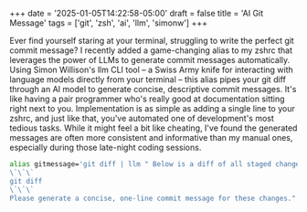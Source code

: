 +++
date = '2025-01-05T14:22:58-05:00'
draft = false
title = 'AI Git Message'
tags = ['git', 'zsh', 'ai', 'llm', 'simonw']
+++

Ever find yourself staring at your terminal, struggling to write the perfect git commit message? I recently added a game-changing alias to my zshrc that leverages the power of LLMs to generate commit messages automatically. Using Simon Willison's llm CLI tool – a Swiss Army knife for interacting with language models directly from your terminal – this alias pipes your git diff through an AI model to generate concise, descriptive commit messages. It's like having a pair programmer who's really good at documentation sitting right next to you. Implementation is as simple as adding a single line to your zshrc, and just like that, you've automated one of development's most tedious tasks. While it might feel a bit like cheating, I've found the generated messages are often more consistent and informative than my manual ones, especially during those late-night coding sessions.

```bash
alias gitmessage='git diff | llm " Below is a diff of all staged changes, coming from the command:
\`\`\`
git diff
\`\`\`
Please generate a concise, one-line commit message for these changes."'
```